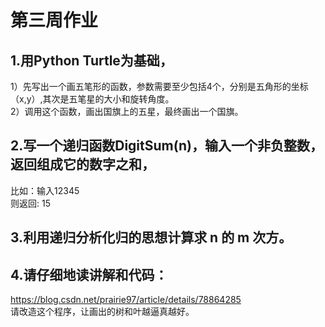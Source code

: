 # 第三周作业
## 1.用Python Turtle为基础，  
  1）先写出一个画五笔形的函数，参数需要至少包括4个，分别是五角形的坐标（x,y）,其次是五笔星的大小和旋转角度。  
  2）调用这个函数，画出国旗上的五星，最终画出一个国旗。

## 2.写一个递归函数DigitSum(n)，输入一个非负整数，返回组成它的数字之和，  
  比如：输入12345  
  则返回: 15   

## 3.利用递归分析化归的思想计算求 n 的 m 次方。

## 4.请仔细地读讲解和代码：  
  https://blog.csdn.net/prairie97/article/details/78864285  
  请改造这个程序，让画出的树和叶越逼真越好。
